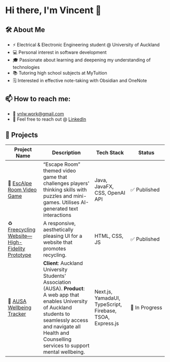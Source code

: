 # Hi there, I'm Vincent 👋

## 🛠️ About Me

- ⚡ Electrical & Electronic Engineering student @ University of Auckland
- 💻 Personal interest in software development
- 🎓 Passionate about learning and deepening my understanding of technologies
- 📚 Tutoring high school subjects at MyTuition
- 🗒️ Interested in effective note-taking with Obsidian and OneNote

## 📫 How to reach me:

- 📧 vnlw.work@gmail.com
- 💼 Feel free to reach out @ [LinkedIn](https://www.linkedin.com/in/basically-just-vincent/)


## 📂 Projects

| Project Name             | Description                                         | Tech Stack         | Status       |
|-----------------|----------------------------------------------------|----------------|------------|
| 🤖 [EscAIpe Room Video Game](https://github.com/basicallycommits/escaipe-room-game) | “Escape Room” themed video game that challenges players' thinking skills with puzzles and mini-games. Utilises AI-generated text interactions | Java, JavaFX, CSS, OpenAI API | ✅ Published |
| ♻️ [Freecycling Website—High-Fidelity Prototype](https://github.com/basicallycommits/freecycling-website-hfp) |  A responsive, aesthetically pleasing UI for a website that promotes recycling. | HTML, CSS, JS | ✅ Published |
| 💙 [AUSA Wellbeing Tracker](https://github.com/UoaWDCC/ausa) |   **Client**: Auckland University Students' Association (AUSA). **Product**: A web app that enables University of Auckland students to seamlessly access and navigate all Health and Counselling services to support mental wellbeing. | Next.js, YamadaUI, TypeScript, Firebase, TSOA, Express.js | 🚀&nbsp;In&nbsp;Progress |
